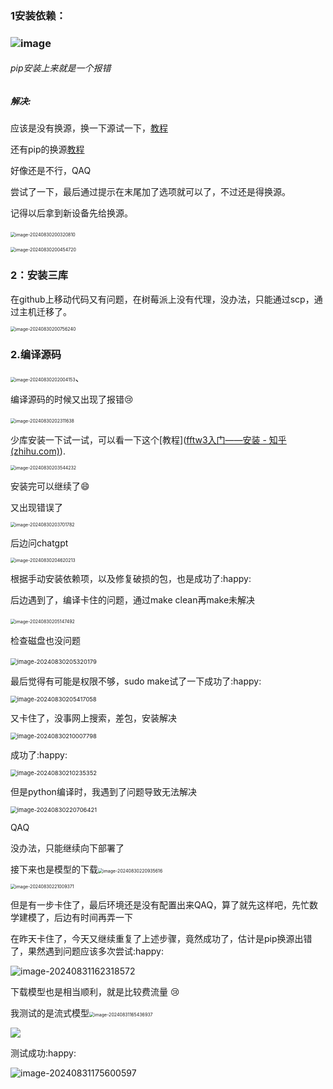 ### 1安装依赖：

###                           ![image](https://github.com/user-attachments/assets/272bae88-efa8-4ebc-8273-0a1c06942a1c)

###### pip安装上来就是一个报错

##### 解决:

应该是没有换源，换一下源试一下，[教程](https://blog.csdn.net/m0_58003757/article/details/1)

还有pip的换源[教程]([树莓派4b学习笔记二：给pip或pip3换源的两种方式(永久换源和临时换源)_树莓派更换pip3源-CSDN博客](https://blog.csdn.net/qq_39507748/article/details/105068524))

好像还是不行，QAQ

尝试了一下，最后通过提示在末尾加了选项就可以了，不过还是得换源。

记得以后拿到新设备先给换源。

​                          <img src="C:\Users\17247\AppData\Roaming\Typora\typora-user-images\image-20240830200320810.png" alt="image-20240830200320810" style="zoom:50%;" />

<img src="C:\Users\17247\AppData\Roaming\Typora\typora-user-images\image-20240830200454720.png" alt="image-20240830200454720" style="zoom:50%;" />

### 2：安装三库

在github上移动代码又有问题，在树莓派上没有代理，没办法，只能通过scp，通过主机迁移了。

<img src="C:\Users\17247\AppData\Roaming\Typora\typora-user-images\image-20240830200756240.png" alt="image-20240830200756240" style="zoom:50%;" />

### 2.编译源码

​                                   <img src="C:\Users\17247\AppData\Roaming\Typora\typora-user-images\image-20240830202004153.png" alt="image-20240830202004153" style="zoom:50%;" />、

编译源码的时候又出现了报错:cry:

​                                       <img src="C:\Users\17247\AppData\Roaming\Typora\typora-user-images\image-20240830202311638.png" alt="image-20240830202311638" style="zoom:50%;" />

少库安装一下试一试，可以看一下这个[教程]([fftw3入门——安装 - 知乎 (zhihu.com)](https://zhuanlan.zhihu.com/p/559063364)).

<img src="C:\Users\17247\AppData\Roaming\Typora\typora-user-images\image-20240830203544232.png" alt="image-20240830203544232" style="zoom:50%;" />

安装完可以继续了:smile:

又出现错误了

<img src="C:\Users\17247\AppData\Roaming\Typora\typora-user-images\image-20240830203701782.png" alt="image-20240830203701782" style="zoom:50%;" />

后边问chatgpt           

<img src="C:\Users\17247\AppData\Roaming\Typora\typora-user-images\image-20240830204620213.png" alt="image-20240830204620213" style="zoom:50%;" />

根据手动安装依赖项，以及修复破损的包，也是成功了:happy:

后边遇到了，编译卡住的问题，通过make clean再make未解决                   

​                                               <img src="C:\Users\17247\AppData\Roaming\Typora\typora-user-images\image-20240830205147492.png" alt="image-20240830205147492" style="zoom:50%;" />

检查磁盘也没问题

​                                               <img src="C:\Users\17247\AppData\Roaming\Typora\typora-user-images\image-20240830205320179.png" alt="image-20240830205320179" style="zoom: 67%;" />

最后觉得有可能是权限不够，sudo make试了一下成功了:happy:

<img src="C:\Users\17247\AppData\Roaming\Typora\typora-user-images\image-20240830205417058.png" alt="image-20240830205417058" style="zoom: 67%;" />

又卡住了，没事网上搜索，差包，安装解决

<img src="C:\Users\17247\AppData\Roaming\Typora\typora-user-images\image-20240830210007798.png" alt="image-20240830210007798" style="zoom:67%;" />

成功了:happy:

<img src="C:\Users\17247\AppData\Roaming\Typora\typora-user-images\image-20240830210235352.png" alt="image-20240830210235352" style="zoom:67%;" />

但是python编译时，我遇到了问题导致无法解决

<img src="C:\Users\17247\AppData\Roaming\Typora\typora-user-images\image-20240830220706421.png" alt="image-20240830220706421" style="zoom:67%;" />

QAQ

没办法，只能继续向下部署了

接下来也是模型的下载<img src="C:\Users\17247\AppData\Roaming\Typora\typora-user-images\image-20240830220935616.png" alt="image-20240830220935616" style="zoom: 50%;" />

<img src="C:\Users\17247\AppData\Roaming\Typora\typora-user-images\image-20240830221009371.png" alt="image-20240830221009371" style="zoom:50%;" />

但是有一步卡住了，最后环境还是没有配置出来QAQ，算了就先这样吧，先忙数学建模了，后边有时间再弄一下

在昨天卡住了，今天又继续重复了上述步骤，竟然成功了，估计是pip换源出错了，果然遇到问题应该多次尝试:happy:

![image-20240831162318572](C:\Users\17247\AppData\Roaming\Typora\typora-user-images\image-20240831162318572.png)

下载模型也是相当顺利，就是比较费流量 :cry:

我测试的是流式模型<img src="C:\Users\17247\AppData\Roaming\Typora\typora-user-images\image-20240831165436937.png" alt="image-20240831165436937" style="zoom: 50%;" />

<img src="https://github.com/YanBeaver/WonderfulSummerVacation/blob/main/task4/%E4%B8%80%E4%B8%AA%E4%BA%BA%E4%B9%9F%E6%98%AF%E9%98%9F/picture/%E5%B1%8F%E5%B9%95%E6%88%AA%E5%9B%BE%202024-08-31%20165448.png?raw=true" />

测试成功:happy:

![image-20240831175600597](https://github.com/YanBeaver/WonderfulSummerVacation/blob/main/task4/%E4%B8%80%E4%B8%AA%E4%BA%BA%E4%B9%9F%E6%98%AF%E9%98%9F/picture/%E5%B1%8F%E5%B9%95%E6%88%AA%E5%9B%BE%202024-08-31%20175551.png?raw=true)
